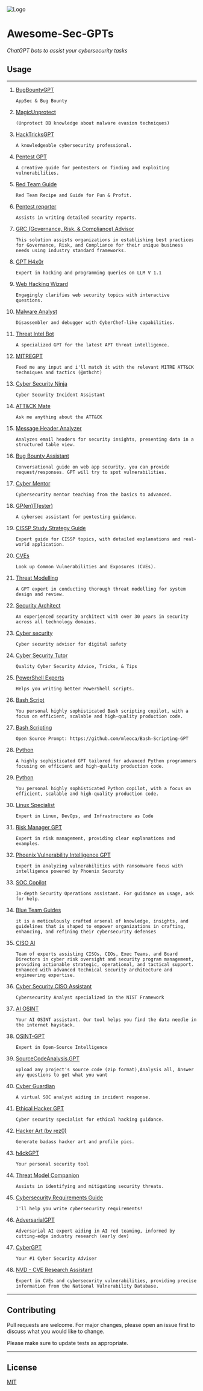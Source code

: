 ![Logo](/images/xblack.svg)

# Awesome-Sec-GPTs

*ChatGPT bots to assist your cybersecurity tasks* 



## Usage

-----------------



1. [BugBountyGPT](https://chat.openai.com/g/g-Rsk7ADgbD-bugbountygpt)

   `AppSec & Bug Bounty`

2. [MagicUnprotect](https://chat.openai.com/g/g-U5ZnmObzh-magicunprotect)

   `(Unprotect DB knowledge about malware evasion techniques)`

3. [HackTricksGPT](https://chat.openai.com/g/g-aaNx59p4q-hacktricksgpt)

   `A knowledgeable cybersecurity professional.`

4. [Pentest GPT](https://chat.openai.com/g/g-bKtlfwitG-pentest-gpt)

   `A creative guide for pentesters on finding and exploiting vulnerabilities.`

5. [Red Team Guide](https://chat.openai.com/g/g-eQlfHmSH5-red-team-guide)

   `Red Team Recipe and Guide for Fun & Profit.`

6. [Pentest reporter](https://chat.openai.com/g/g-dtkGX8MrO-pentest-reporter)

   `Assists in writing detailed security reports.`

7. [GRC (Governance, Risk, & Compliance) Advisor](https://chat.openai.com/g/g-w7UOEYH3E-grc-governance-risk-compliance-advisor)

   `This solution assists organizations in establishing best practices for Governance, Risk, and Compliance for their unique business needs using industry standard frameworks.`

8. [GPT H4x0r](https://chat.openai.com/g/g-QrtVX4w0Z-gpt-h4x0r)

   `Expert in hacking and programming queries on LLM V 1.1`

9. [Web Hacking Wizard](https://chat.openai.com/g/g-Op6Btk7ev-web-hacking-wizard)

   `Engagingly clarifies web security topics with interactive questions.`

10. [Malware Analyst](https://chat.openai.com/g/g-UsiBwOXNA-malware-analyst)

    `Disassembler and debugger with CyberChef-like capabilities.`

11. [Threat Intel Bot](https://chat.openai.com/g/g-Vy4rIqiCF-threat-intel-bot)

    `A specialized GPT for the latest APT threat intelligence.`

12. [MITREGPT](https://chat.openai.com/g/g-IZ6k3S4Zs-mitregpt)

    `Feed me any input and i'll match it with the relevant MITRE ATT&CK techniques and tactics (@mthcht)`

13. [Cyber Security Ninja](https://chat.openai.com/g/g-2i9FjbEPq-cyber-security-ninja)

    `Cyber Security Incident Assistant`

14. [ATT&CK Mate](https://chat.openai.com/g/g-fCIE7hCLx-att-ck-mate)

    `Ask me anything about the ATT&CK`

15. [Message Header Analyzer](https://chat.openai.com/g/g-IHl1UiMr6-message-header-analyzer)

    `Analyzes email headers for security insights, presenting data in a structured table view.`

16. [Bug Bounty Assistant](https://chat.openai.com/g/g-hnDH58fct-bug-bounty-assistant)

    `Conversational guide on web app security, you can provide request/responses. GPT will try to spot vulnerabilities.`

17. [Cyber Mentor](https://chat.openai.com/g/g-9PmeCxa4O-cyber-mentor)

    `Cybersecurity mentor teaching from the basics to advanced.`

18. [GP(en)T(ester)](https://chat.openai.com/g/g-zQfyABDUJ-gp-en-t-ester)

    `A cybersec assistant for pentesting guidance.`

19. [CISSP Study Strategy Guide](https://chat.openai.com/g/g-eN8LAtIT5-cissp-study-strategy-guide)

    `Expert guide for CISSP topics, with detailed explanations and real-world application.`

20. [CVEs](https://chat.openai.com/g/g-HQaKYlJhk-cves)

    `Look up Common Vulnerabilities and Exposures (CVEs).`

21. [Threat Modelling](https://chat.openai.com/g/g-3XPyoWzn3-threat-modelling)

    `A GPT expert in conducting thorough threat modelling for system design and review.`

22. [Security Architect](https://chat.openai.com/g/g-oOttabDRT-security-architect)

    `An experienced security architect with over 30 years in security across all technology domains.`

23. [Cyber security](https://chat.openai.com/g/g-yAzCwygpe-cyber-security)

    `Cyber security advisor for digital safety`

24. [Cyber Security Tutor](https://chat.openai.com/g/g-0VZwWuTzR-cyber-security-tutor)

    `Quality Cyber Security Advice, Tricks, & Tips`

25. [PowerShell Experts](https://chat.openai.com/g/g-lVbzhyr6X-powershell-experts)

    `Helps you writing better PowerShell scripts.`

26. [Bash Script](https://chat.openai.com/g/g-YQhH6nop3-bash-script)

    `You personal highly sophisticated Bash scripting copilot, with a focus on efficient, scalable and high-quality production code.`

27. [Bash Scripting](https://chat.openai.com/g/g-jaiZcNIme-bash-scripting)

    `Open Source Prompt: https://github.com/mleoca/Bash-Scripting-GPT`

28. [Python](https://chat.openai.com/g/g-cKXjWStaE-python)

    `A highly sophisticated GPT tailored for advanced Python programmers focusing on efficient and high-quality production code.`

29. [Python](https://chat.openai.com/g/g-jIgQDiQuT-python)

    `You personal highly sophisticated Python copilot, with a focus on efficient, scalable and high-quality production code.`

30. [Linux Specialist](https://chat.openai.com/g/g-AaCO9ep8Y-linux-specialist)

    `Expert in Linux, DevOps, and Infrastructure as Code`

31. [Risk Manager GPT](https://chat.openai.com/g/g-BRUpErkuv-risk-manager-gpt)

    `Expert in risk management, providing clear explanations and examples.`

32. [Phoenix Vulnerability Intelligence GPT](https://chat.openai.com/g/g-1HDpSq4U0-phoenix-vulnerability-intelligence-gpt)

    `Expert in analyzing vulnerabilities with ransomware focus with intelligence powered by Phoenix Security`

33. [SOC Copilot](https://chat.openai.com/g/g-qvSadylbt-soc-copilot)

    `In-depth Security Operations assistant. For guidance on usage, ask for help.`

34. [Blue Team Guides](https://chat.openai.com/g/g-GP9M4UScu-blue-team-guide)

    `it is a meticulously crafted arsenal of knowledge, insights, and guidelines that is shaped to empower organizations in crafting, enhancing, and refining their cybersecurity defenses`

35. [CISO AI](https://chat.openai.com/g/g-76iz872HL-ciso-ai)

    `Team of experts assisting CISOs, CIOs, Exec Teams, and Board Directors in cyber risk oversight and security program management, providing actionable strategic, operational, and tactical support. Enhanced with advanced technical security architecture and engineering expertise.`

36. [Cyber Security CISO Assistant](https://chat.openai.com/g/g-AInhlHTZG-cyber-security-ciso-assistant)

    `Cybersecurity Analyst specialized in the NIST Framework`

37. [AI OSINT](https://chat.openai.com/g/g-aZQ1x6vqB-ai-osint)

    `Your AI OSINT assistant. Our tool helps you find the data needle in the internet haystack.`

38. [OSINT-GPT](https://chat.openai.com/g/g-ysjJG1VjM-osint-gpt)

    `Expert in Open-Source Intelligence`

39. [SourceCodeAnalysis.GPT](https://chat.openai.com/g/g-K5Drw2YS9-sourcecodeanalysis-gpt)

    `upload any project's source code (zip format),Analysis all, Answer any questions to get what you want`

40. [Cyber Guardian](https://chat.openai.com/g/g-IjjVSZeUV-cyber-guardian)

    `A virtual SOC analyst aiding in incident response.`

41. [Ethical Hacker GPT](https://chat.openai.com/g/g-j4PQ2hyqn-ethical-hacker-gpt)

    `Cyber security specialist for ethical hacking guidance.`

42. [Hacker Art (by rez0)](https://chat.openai.com/g/g-LjmHKgJZO-hacker-art-by-rez0)

    `Generate badass hacker art and profile pics.`

43. [h4ckGPT](https://chat.openai.com/g/g-1ehIO0APO-h4ckgpt)

    `Your personal security tool`

44. [Threat Model Companion](https://chat.openai.com/g/g-8AM8fQ9wU-threat-model-companion)

    `Assists in identifying and mitigating security threats.`

45. [Cybersecurity Requirements Guide](https://chat.openai.com/g/g-OXhhZQzlV-cybersecurity-requirements-guide)

    `I'll help you write cybersecurity requirements!`

46. [AdversarialGPT](https://chat.openai.com/g/g-clndpoLYC-adversarialgpt)

    `Adversarial AI expert aiding in AI red teaming, informed by cutting-edge industry research (early dev)`

47. [CyberGPT](https://chat.openai.com/g/g-igaKzt9pe-cybergpt)

    `Your #1 Cyber Security Adviser`

48. [NVD - CVE Research Assistant](https://chat.openai.com/g/g-eNewYWSCa-nvd-cve-research-assistant)

    `Expert in CVEs and cybersecurity vulnerabilities, providing precise information from the National Vulnerability Database.`




---------------------



## Contributing

Pull requests are welcome. For major changes, please open an issue first
to discuss what you would like to change.

Please make sure to update tests as appropriate.



-----------------



## License

[MIT](https://choosealicense.com/licenses/mit/)
